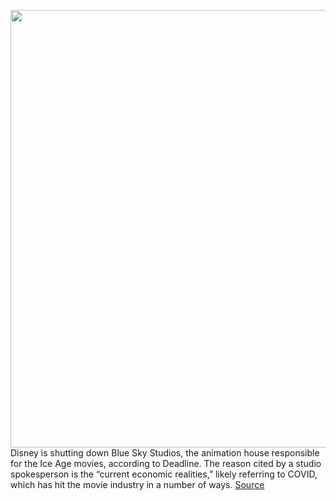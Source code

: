 <img src='https://cdn.vox-cdn.com/thumbor/9xwwGJ3uUNo01trm7PnhiYcnNIc=/0x0:2040x1360/1200x800/filters:focal(857x517:1183x843)/cdn.vox-cdn.com/uploads/chorus_image/image/68794407/acastro_190411_1777_Disney_Streaming_0003.0.0.jpg' width='700px' /><br/>
Disney is shutting down Blue Sky Studios, the animation house responsible for the Ice Age movies, according to Deadline. The reason cited by a studio spokesperson is the “current economic realities,” likely referring to COVID, which has hit the movie industry in a number of ways.
<a href='https://www.theverge.com/2021/2/9/22274899/disney-blue-sky-studios-shut-down-ice-age-animation-nimona'> Source <a/>